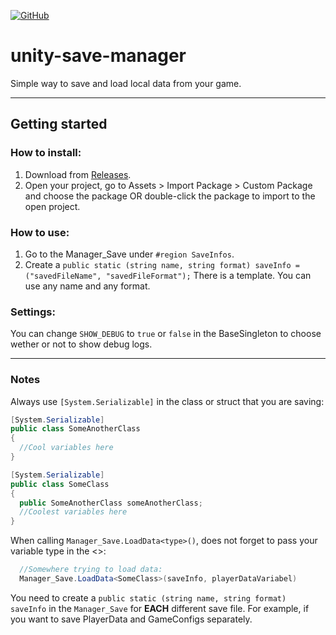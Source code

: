 [![GitHub](https://img.shields.io/github/license/devrafael-source/unity-save-manager)](https://github.com/devrafael-source/unity-save-manager/blob/master/LICENSE)
# unity-save-manager
Simple way to save and load local data from your game.

___
## Getting started
### How to install:
1. Download from [Releases](https://github.com/devrafaeltr/unity-save-manager/releases/tag/v2).
2. Open your project, go to Assets > Import Package > Custom Package and choose the package OR double-click the package to import to the open project.

### How to use:
1. Go to the Manager_Save under `#region SaveInfos`.
2. Create a `public static (string name, string format) saveInfo = ("savedFileName", "savedFileFormat");` 
There is a template. You can use any name and any format.

### Settings:
You can change `SHOW_DEBUG` to `true` or `false` in the BaseSingleton to choose wether or not to show debug logs.
___
### Notes  
Always use `[System.Serializable]` in the class or struct that you are saving:
```C#
[System.Serializable]
public class SomeAnotherClass
{
  //Cool variables here
}

[System.Serializable]
public class SomeClass
{
  public SomeAnotherClass someAnotherClass;
  //Coolest variables here
}
```
When calling ```Manager_Save.LoadData<type>()```, does not forget to pass your variable type in the <>:
```C#  
  //Somewhere trying to load data:
  Manager_Save.LoadData<SomeClass>(saveInfo, playerDataVariabel)
  ```
  
You need to create a `public static (string name, string format) saveInfo` in the `Manager_Save` for **EACH** different save file. For example, if you want to save PlayerData and GameConfigs separately.
